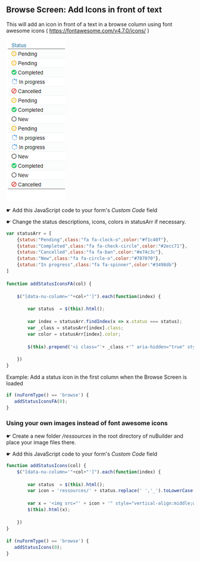 ## Browse Screen: Add Icons in front of text

This will add an icon in front of a text in a browse column using font awesome icons ( https://fontawesome.com/v4.7.0/icons/ )


<p align="left">
  <img src="screenshots/browse_icons.png">
</p>


☛ Add this JavaScript code to your form's _Custom Code_ field

☛ Change the status descriptions, icons, colors in statusArr if necessary.

```javascript
var statusArr = [
	{status:"Pending",class:"fa fa-clock-o",color:"#f1c40f"},             // orange
	{status:"Completed",class:"fa fa-check-circle",color:"#2ecc71"},      // green
	{status:"Cancelled",class:"fa fa-ban",color:"#e74c3c"},               // red	
	{status:"New",class:"fa fa-circle-o",color:"#707070"},                // grey
	{status:"In progress",class:"fa fa-spinner",color:"#3498db"}          // blue
]

function addStatusIconsFA(col) {
	
	$("[data-nu-column='"+col+"']").each(function(index) {  
			
		var status  = $(this).html();			

		var index = statusArr.findIndex(x => x.status === status);
		var _class = statusArr[index].class;
		var color = statusArr[index].color;
		
	    $(this).prepend('<i class="'+ _class +'" aria-hidden="true" style="font-size:medium;color:'+color+';"></i>&nbsp;');

	})
}
```

Example: Add a status icon in the first column when the Browse Screen is loaded


```javascript
if (nuFormType() == 'browse') {
   addStatusIconsFA(0);
}
```



### Using your own images instead of font awesome icons

☛ Create a new folder _/ressources_ in the root directory of nuBuilder and place your image files there.

☛ Add this JavaScript code to your form's _Custom Code_ field


```javascript
function addStatusIcons(col) {
	$("[data-nu-column='"+col+"']").each(function(index) {  
			
		var status  = $(this).html();	
		var icon = 'ressources/' + status.replace(' ','_').toLowerCase() + '.png';
		
		var x = '<img src="' + icon + '" style="vertical-align:middle;width:18px;height:18px;">' + '&nbsp;&nbsp;' + status;
		$(this).html(x);

	})
}

if (nuFormType() == 'browse') {
   addStatusIcons(0);
}

```
